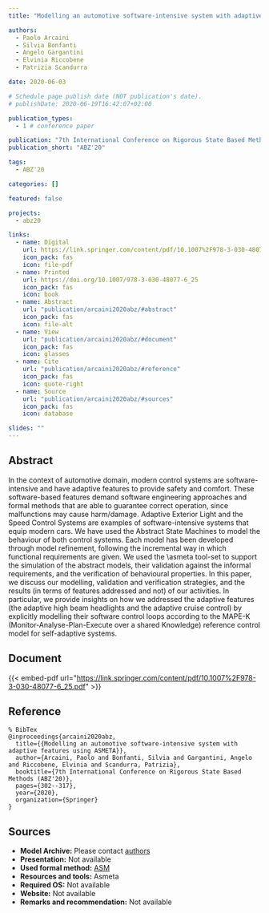 ```yaml
---
title: "Modelling an automotive software-intensive system with adaptive features using ASMETA"

authors:
  - Paolo Arcaini
  - Silvia Bonfanti
  - Angelo Gargantini
  - Elvinia Riccobene
  - Patrizia Scandurra

date: 2020-06-03

# Schedule page publish date (NOT publication's date).
# publishDate: 2020-06-19T16:42:07+02:00

publication_types:
  - 1 # conference paper

publication: "7th International Conference on Rigorous State Based Methods (ABZ'20)"
publication_short: "ABZ'20"

tags:
  - ABZ'20

categories: []

featured: false

projects:
  - abz20

links:
  - name: Digital
    url: https://link.springer.com/content/pdf/10.1007%2F978-3-030-48077-6_25.pdf
    icon_pack: fas
    icon: file-pdf
  - name: Printed
    url: https://doi.org/10.1007/978-3-030-48077-6_25
    icon_pack: fas
    icon: book
  - name: Abstract
    url: "publication/arcaini2020abz/#abstract"
    icon_pack: fas
    icon: file-alt
  - name: View
    url: "publication/arcaini2020abz/#document"
    icon_pack: fas
    icon: glasses
  - name: Cite
    url: "publication/arcaini2020abz/#reference"
    icon_pack: fas
    icon: quote-right
  - name: Source
    url: "publication/arcaini2020abz/#sources"
    icon_pack: fas
    icon: database

slides: ""
---
```


## Abstract

In the context of automotive domain, modern control systems are software-intensive and have adaptive features to provide safety and comfort. These software-based features demand software engineering approaches and formal methods that are able to guarantee correct operation, since malfunctions may cause harm/damage. Adaptive Exterior Light and the Speed Control Systems are examples of software-intensive systems that equip modern cars. We have used the Abstract State Machines to model the behaviour of both control systems. Each model has been developed through model refinement, following the incremental way in which functional requirements are given. We used the \asmeta tool-set to support the simulation of the abstract models, their validation against the informal requirements, and the verification of behavioural properties. In this paper, we discuss our modelling, validation and verification strategies, and the results (in terms of features addressed and not) of our activities. In particular, we provide insights on how we addressed the adaptive features (the adaptive high beam headlights and the adaptive cruise control) by explicitly modelling their software control loops according to the MAPE-K (Monitor-Analyse-Plan-Execute over a shared Knowledge) reference control model for self-adaptive systems.

## Document

{{< embed-pdf url="https://link.springer.com/content/pdf/10.1007%2F978-3-030-48077-6_25.pdf" >}}

## Reference

```
% BibTex
@inproceedings{arcaini2020abz,
  title={{Modelling an automotive software-intensive system with adaptive features using ASMETA}},
  author={Arcaini, Paolo and Bonfanti, Silvia and Gargantini, Angelo and Riccobene, Elvinia and Scandurra, Patrizia},
  booktitle={7th International Conference on Rigorous State Based Methods (ABZ'20)},
  pages={302--317},
  year={2020},
  organization={Springer}
}
```

## Sources

- **Model Archive:**
  Please contact <a href ="mailto:silvia.bonfanti@unibg.it;arcaini@nii.ac.jp;angelo.gargantini@unibg.it;scandurra@unibg.it;elvinia.riccobene@unimi.it">authors</a>
- **Presentation:**
  Not available
- **Used formal method:**
  [ASM](/method/asm)
- **Resources and tools:**
  Asmeta
- **Required OS:**
  Not available
- **Website:**
  Not available
- **Remarks and recommendation:**
  Not available
